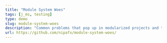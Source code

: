 ```yaml
---
title: "Module System Woes"
tags: [j_ms, testing]
type: demo
slug: module-system-woes
description: "Common problems that pop up in modularized projects and their solutions or workarounds"
url: https://github.com/nipafx/module-system-woes/
---
```

